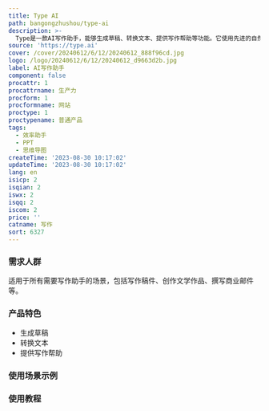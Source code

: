 ```yaml
---
title: Type AI
path: bangongzhushou/type-ai
description: >-
  Type是一款AI写作助手，能够生成草稿、转换文本、提供写作帮助等功能。它使用先进的自然语言处理技术，帮助用户更高效地进行文本创作。Type还提供定价和定位等详细信息，请参考官方网站。
source: 'https://type.ai'
cover: /cover/20240612/6/12/20240612_888f96cd.jpg
logo: /logo/20240612/6/12/20240612_d9663d2b.jpg
label: AI写作助手
component: false
procattr: 1
procattrname: 生产力
procform: 1
procformname: 网站
proctype: 1
proctypename: 普通产品
tags:
  - 效率助手
  - PPT
  - 思维导图
createTime: '2023-08-30 10:17:02'
updateTime: '2023-08-30 10:17:02'
lang: en
isicp: 2
isqian: 2
iswx: 2
isqq: 2
iscom: 2
price: ''
catname: 写作
sort: 6327
---
```




### 需求人群
适用于所有需要写作助手的场景，包括写作稿件、创作文学作品、撰写商业邮件等。

### 产品特色
- 生成草稿
- 转换文本
- 提供写作帮助

### 使用场景示例


### 使用教程


  
